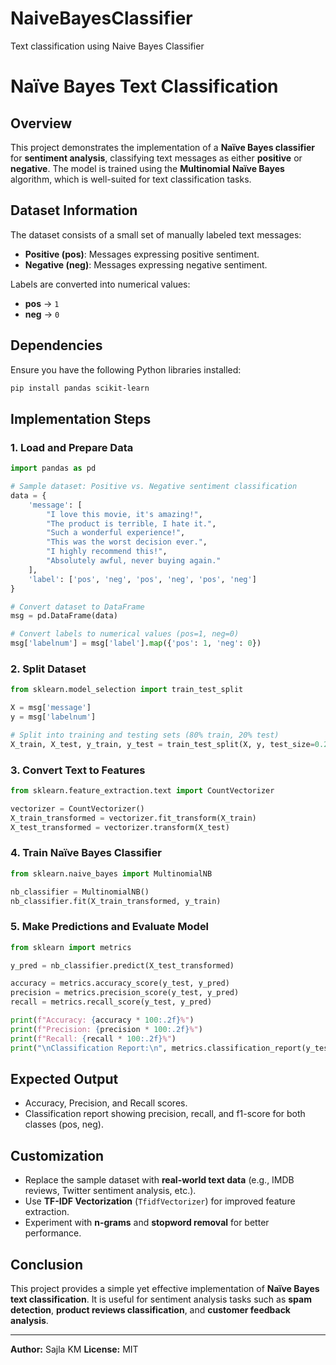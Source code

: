 # NaiveBayesClassifier
Text classification using Naive Bayes Classifier
# Naïve Bayes Text Classification

## Overview
This project demonstrates the implementation of a **Naïve Bayes classifier** for **sentiment analysis**, classifying text messages as either **positive** or **negative**. The model is trained using the **Multinomial Naïve Bayes** algorithm, which is well-suited for text classification tasks.

## Dataset Information
The dataset consists of a small set of manually labeled text messages:
- **Positive (pos)**: Messages expressing positive sentiment.
- **Negative (neg)**: Messages expressing negative sentiment.

Labels are converted into numerical values:
- **pos** → `1`
- **neg** → `0`

## Dependencies
Ensure you have the following Python libraries installed:
```bash
pip install pandas scikit-learn
```

## Implementation Steps
### **1. Load and Prepare Data**
```python
import pandas as pd

# Sample dataset: Positive vs. Negative sentiment classification
data = {
    'message': [
        "I love this movie, it's amazing!",
        "The product is terrible, I hate it.",
        "Such a wonderful experience!",
        "This was the worst decision ever.",
        "I highly recommend this!",
        "Absolutely awful, never buying again."
    ],
    'label': ['pos', 'neg', 'pos', 'neg', 'pos', 'neg']
}

# Convert dataset to DataFrame
msg = pd.DataFrame(data)

# Convert labels to numerical values (pos=1, neg=0)
msg['labelnum'] = msg['label'].map({'pos': 1, 'neg': 0})
```

### **2. Split Dataset**
```python
from sklearn.model_selection import train_test_split

X = msg['message']
y = msg['labelnum']

# Split into training and testing sets (80% train, 20% test)
X_train, X_test, y_train, y_test = train_test_split(X, y, test_size=0.2, random_state=42)
```

### **3. Convert Text to Features**
```python
from sklearn.feature_extraction.text import CountVectorizer

vectorizer = CountVectorizer()
X_train_transformed = vectorizer.fit_transform(X_train)
X_test_transformed = vectorizer.transform(X_test)
```

### **4. Train Naïve Bayes Classifier**
```python
from sklearn.naive_bayes import MultinomialNB

nb_classifier = MultinomialNB()
nb_classifier.fit(X_train_transformed, y_train)
```

### **5. Make Predictions and Evaluate Model**
```python
from sklearn import metrics

y_pred = nb_classifier.predict(X_test_transformed)

accuracy = metrics.accuracy_score(y_test, y_pred)
precision = metrics.precision_score(y_test, y_pred)
recall = metrics.recall_score(y_test, y_pred)

print(f"Accuracy: {accuracy * 100:.2f}%")
print(f"Precision: {precision * 100:.2f}%")
print(f"Recall: {recall * 100:.2f}%")
print("\nClassification Report:\n", metrics.classification_report(y_test, y_pred, target_names=['neg', 'pos']))
```

## Expected Output
- Accuracy, Precision, and Recall scores.
- Classification report showing precision, recall, and f1-score for both classes (pos, neg).

## Customization
- Replace the sample dataset with **real-world text data** (e.g., IMDB reviews, Twitter sentiment analysis, etc.).
- Use **TF-IDF Vectorization** (`TfidfVectorizer`) for improved feature extraction.
- Experiment with **n-grams** and **stopword removal** for better performance.

## Conclusion
This project provides a simple yet effective implementation of **Naïve Bayes text classification**. It is useful for sentiment analysis tasks such as **spam detection**, **product reviews classification**, and **customer feedback analysis**.

---
**Author:** Sajla KM 
**License:** MIT

